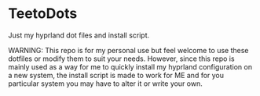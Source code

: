 # TeetoDots
Just my hyprland dot files and install script.

WARNING: 
  This repo is for my personal use but feel welcome to use these dotfiles or modify them to suit your needs.
  However, since this repo is mainly used as a way for me to quickly install my hyprland configuration on a new
  system, the install script is made to work for ME and for you particular system you may have to alter it or write 
  your own.

  
